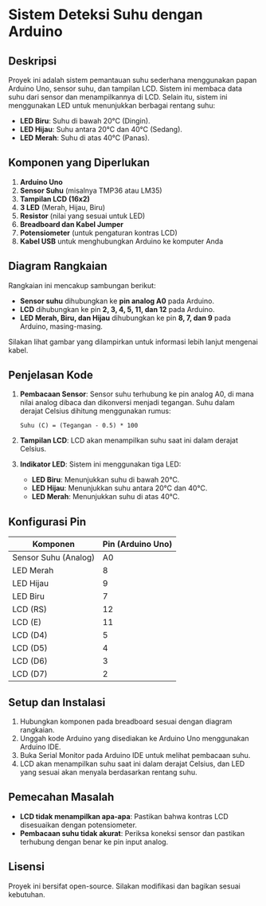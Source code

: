 # Sistem Deteksi Suhu dengan Arduino

## Deskripsi

Proyek ini adalah sistem pemantauan suhu sederhana menggunakan papan Arduino Uno, sensor suhu, dan tampilan LCD. Sistem ini membaca data suhu dari sensor dan menampilkannya di LCD. Selain itu, sistem ini menggunakan LED untuk menunjukkan berbagai rentang suhu:

- **LED Biru**: Suhu di bawah 20°C (Dingin).
- **LED Hijau**: Suhu antara 20°C dan 40°C (Sedang).
- **LED Merah**: Suhu di atas 40°C (Panas).

## Komponen yang Diperlukan

1. **Arduino Uno**
2. **Sensor Suhu** (misalnya TMP36 atau LM35)
3. **Tampilan LCD (16x2)**
4. **3 LED** (Merah, Hijau, Biru)
5. **Resistor** (nilai yang sesuai untuk LED)
6. **Breadboard dan Kabel Jumper**
7. **Potensiometer** (untuk pengaturan kontras LCD)
8. **Kabel USB** untuk menghubungkan Arduino ke komputer Anda

## Diagram Rangkaian

Rangkaian ini mencakup sambungan berikut:
- **Sensor suhu** dihubungkan ke **pin analog A0** pada Arduino.
- **LCD** dihubungkan ke pin **2, 3, 4, 5, 11, dan 12** pada Arduino.
- **LED Merah, Biru, dan Hijau** dihubungkan ke pin **8, 7, dan 9** pada Arduino, masing-masing.
  
Silakan lihat gambar yang dilampirkan untuk informasi lebih lanjut mengenai kabel.

## Penjelasan Kode

1. **Pembacaan Sensor**: Sensor suhu terhubung ke pin analog A0, di mana nilai analog dibaca dan dikonversi menjadi tegangan. Suhu dalam derajat Celsius dihitung menggunakan rumus:
   
   ```
   Suhu (C) = (Tegangan - 0.5) * 100
   ```

2. **Tampilan LCD**: LCD akan menampilkan suhu saat ini dalam derajat Celsius.

3. **Indikator LED**: Sistem ini menggunakan tiga LED:
   - **LED Biru**: Menunjukkan suhu di bawah 20°C.
   - **LED Hijau**: Menunjukkan suhu antara 20°C dan 40°C.
   - **LED Merah**: Menunjukkan suhu di atas 40°C.

## Konfigurasi Pin

| Komponen         | Pin (Arduino Uno) |
|------------------|-------------------|
| Sensor Suhu (Analog) | A0              |
| LED Merah        | 8                 |
| LED Hijau        | 9                 |
| LED Biru         | 7                 |
| LCD (RS)         | 12                |
| LCD (E)          | 11                |
| LCD (D4)         | 5                 |
| LCD (D5)         | 4                 |
| LCD (D6)         | 3                 |
| LCD (D7)         | 2                 |

## Setup dan Instalasi

1. Hubungkan komponen pada breadboard sesuai dengan diagram rangkaian.
2. Unggah kode Arduino yang disediakan ke Arduino Uno menggunakan Arduino IDE.
3. Buka Serial Monitor pada Arduino IDE untuk melihat pembacaan suhu.
4. LCD akan menampilkan suhu saat ini dalam derajat Celsius, dan LED yang sesuai akan menyala berdasarkan rentang suhu.

## Pemecahan Masalah

- **LCD tidak menampilkan apa-apa**: Pastikan bahwa kontras LCD disesuaikan dengan potensiometer.
- **Pembacaan suhu tidak akurat**: Periksa koneksi sensor dan pastikan terhubung dengan benar ke pin input analog.

## Lisensi

Proyek ini bersifat open-source. Silakan modifikasi dan bagikan sesuai kebutuhan.
